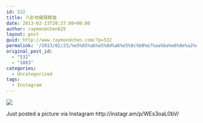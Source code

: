 ```yaml
---
id: 532
title: 八卦地窺探鄰居
date: 2013-02-23T20:27:09+00:00
author: raymondchen625
layout: post
guid: http://www.raymondchen.com/?p=532
permalink: '/2013/02/23/%e5%85%ab%e5%8d%a6%e5%9c%b0%e7%aa%ba%e6%8e%a2%e9%84%b0%e5%b1%85/'
original_post_id:
  - "532"
  - "1083"
categories:
  - Uncategorized
tags:
  - Instagram
---
```

<div>
  <img src='http://distilleryimage5.s3.amazonaws.com/48a7a69e7db411e2ab5722000a1f9684_7.jpg' style='max-width:600px;' /></p> 
  
  <div>
    Just posted a picture via Instagram http://instagr.am/p/WEs3oaL0bV/
  </div>
</div>